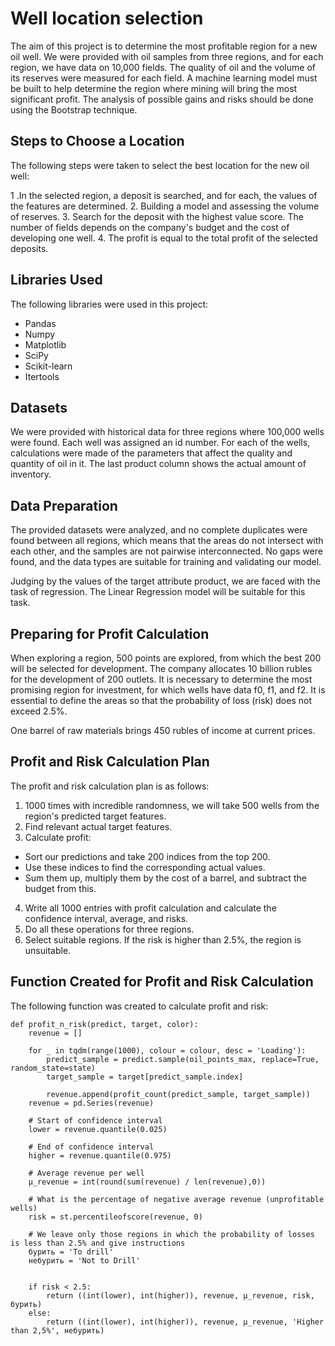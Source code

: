 # Well location selection

The aim of this project is to determine the most profitable region for a new oil well. We were provided with oil samples from three regions, and for each region, we have data on 10,000 fields. The quality of oil and the volume of its reserves were measured for each field. A machine learning model must be built to help determine the region where mining will bring the most significant profit. The analysis of possible gains and risks should be done using the Bootstrap technique.

## Steps to Choose a Location
The following steps were taken to select the best location for the new oil well:

1 .In the selected region, a deposit is searched, and for each, the values of the features are determined.
2. Building a model and assessing the volume of reserves.
3. Search for the deposit with the highest value score. The number of fields depends on the company's budget and the cost of developing one well.
4. The profit is equal to the total profit of the selected deposits.

## Libraries Used
The following libraries were used in this project:

- Pandas
- Numpy
- Matplotlib
- SciPy
- Scikit-learn
- Itertools


## Datasets
We were provided with historical data for three regions where 100,000 wells were found. Each well was assigned an id number. For each of the wells, calculations were made of the parameters that affect the quality and quantity of oil in it. The last product column shows the actual amount of inventory.

## Data Preparation
The provided datasets were analyzed, and no complete duplicates were found between all regions, which means that the areas do not intersect with each other, and the samples are not pairwise interconnected. No gaps were found, and the data types are suitable for training and validating our model.

Judging by the values of the target attribute product, we are faced with the task of regression. The Linear Regression model will be suitable for this task.

## Preparing for Profit Calculation
When exploring a region, 500 points are explored, from which the best 200 will be selected for development. The company allocates 10 billion rubles for the development of 200 outlets. It is necessary to determine the most promising region for investment, for which wells have data f0, f1, and f2. It is essential to define the areas so that the probability of loss (risk) does not exceed 2.5%.

One barrel of raw materials brings 450 rubles of income at current prices.

## Profit and Risk Calculation Plan
The profit and risk calculation plan is as follows:

1. 1000 times with incredible randomness, we will take 500 wells from the region's predicted target features.
2. Find relevant actual target features.
3. Calculate profit: 
- Sort our predictions and take 200 indices from the top 200. 
- Use these indices to find the corresponding actual values. 
- Sum them up, multiply them by the cost of a barrel, and subtract the budget from this.
4. Write all 1000 entries with profit calculation and calculate the confidence interval, average, and risks.
5. Do all these operations for three regions.
6. Select suitable regions. If the risk is higher than 2.5%, the region is unsuitable.

## Function Created for Profit and Risk Calculation
The following function was created to calculate profit and risk:
```pythonn
def profit_n_risk(predict, target, color):
    revenue = []
    
    for _ in tqdm(range(1000), colour = colour, desc = 'Loading'):
        predict_sample = predict.sample(oil_points_max, replace=True, random_state=state)
        target_sample = target[predict_sample.index]
        
        revenue.append(profit_count(predict_sample, target_sample))   
    revenue = pd.Series(revenue)
    
    # Start of confidence interval
    lower = revenue.quantile(0.025)
    
    # End of confidence interval
    higher = revenue.quantile(0.975)
    
    # Average revenue per well
    μ_revenue = int(round(sum(revenue) / len(revenue),0))
    
    # What is the percentage of negative average revenue (unprofitable wells)
    risk = st.percentileofscore(revenue, 0)
    
    # We leave only those regions in which the probability of losses is less than 2.5% and give instructions
    бурить = 'To drill'
    небурить = 'Not to Drill'
    
    
    if risk < 2.5:
        return ((int(lower), int(higher)), revenue, μ_revenue, risk, бурить)
    else: 
        return ((int(lower), int(higher)), revenue, μ_revenue, 'Higher than 2,5%', небурить)
```
